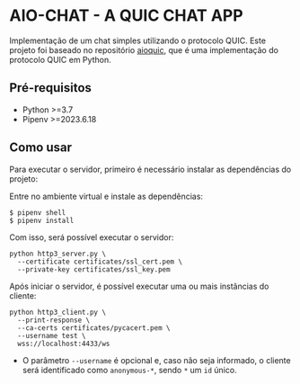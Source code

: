 # AIO-CHAT - A QUIC CHAT APP

Implementação de um chat simples utilizando o protocolo QUIC. Este projeto foi baseado no repositório [aioquic](https://github.com/aiortc/aioquic), que é uma implementação do protocolo QUIC em Python.

## Pré-requisitos

- Python >=3.7
- Pipenv >=2023.6.18

## Como usar

Para executar o servidor, primeiro é necessário instalar as dependências do projeto:

Entre no ambiente virtual e instale as dependências:

```
$ pipenv shell
$ pipenv install
```

Com isso, será possível executar o servidor:

```
python http3_server.py \
  --certificate certificates/ssl_cert.pem \
  --private-key certificates/ssl_key.pem
```

Após iniciar o servidor, é possível executar uma ou mais instâncias do cliente:

```
python http3_client.py \
  --print-response \
  --ca-certs certificates/pycacert.pem \
  --username test \
  wss://localhost:4433/ws
```

- O parâmetro `--username` é opcional e, caso não seja informado, o cliente será identificado como `anonymous-*`, sendo `*` um `id` único.
